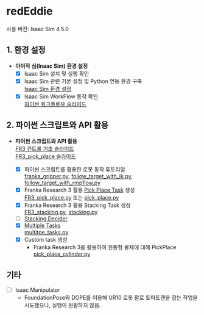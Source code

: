 # redEddie

사용 버전: Isaac Sim 4.5.0  

## 1. 환경 설정

- **아이작 심(Inaac Sim) 환경 설정**  
  - [x] Isaac Sim 설치 및 실행 확인  
  - [x] Isaac Sim 관련 기본 설정 및 Python 연동 환경 구축  
    [Isaac Sim 환경 설정](https://docs.google.com/presentation/d/1CxznysS31_eivuw4XQwRi4XAVka0ZGLmdPLkh7UrW18/edit?usp=sharing)
  - [x] Isaac Sim WorkFlow 동작 확인  
    [파이썬 워크플로우 슬라이드](https://docs.google.com/presentation/d/1tuupP8WfmBjFYPCMPFUajpIGdrajUykwrJfQsscG4X4/edit?usp=sharing)

## 2. 파이썬 스크립트와 API 활용

- **파이썬 스크립트와 API 활용**  
  [FR3 컨트롤 기초 슬라이드](https://docs.google.com/presentation/d/1ImJbjB4ewEsP1DvQoYI8wH1XchSMkLhhVbunT6sv5l8/edit?usp=sharing)  
  [FR3_pick_place 슬라이드](https://docs.google.com/presentation/d/1Utw_5IjKaYB-rfhFC_A1U_ccb3WO2LkoUuoIVhKKxfQ/edit?usp=sharing)  
  
  - [x] 파이썬 스크립트를 활용한 로봇 동작 튜토리얼  
    [franka_gripper.py](https://github.com/airobotics01/redEddie/blob/main/FR3/franka_gripper.py), [follow_target_with_ik.py](https://github.com/airobotics01/redEddie/blob/main/FR3/follow_target_with_ik.py), [follow_target_with_rmpflow.py](https://github.com/airobotics01/redEddie/blob/main/FR3/follow_target_with_rmpflow.py)
  - [x] Franka Research 3 활용 [Pick Place Task](https://docs.isaacsim.omniverse.nvidia.com/latest/core_api_tutorials/tutorial_core_adding_manipulator.html#) 생성  
    [FR3_pick_place.py](https://github.com/airobotics01/redEddie/blob/main/FR3_pick_place.py) 또는 [pick_place.py](https://github.com/airobotics01/redEddie/blob/main/FR3/pick_place.py)
  - [x] Franka Research 3 활용 Stacking Task 생성  
    [FR3_stacking.py](https://github.com/airobotics01/redEddie/blob/4.5.0/FR3_stacking.py), [stacking.py](https://github.com/airobotics01/redEddie/blob/main/FR3/stacking.py)
  - [ ] [Stacking Decider](https://docs.isaacsim.omniverse.nvidia.com/latest/cortex_tutorials/tutorial_cortex_4_franka_block_stacking.html#)
  - [x] [Multiple Tasks](https://docs.isaacsim.omniverse.nvidia.com/latest/core_api_tutorials/tutorial_core_multiple_tasks.html#)  
        [multitpe_tasks.py](https://github.com/airobotics01/redEddie/blob/main/FR3/multiple_tasks.py)
  - [x] Custom task 생성
    - Franka Research 3를 활용하여 원통형 물체에 대해 PickPlace  
      [pick_place_cylinder.py](https://github.com/airobotics01/redEddie/blob/main/FR3/pick_place_cylinder.py)


## 기타

- [ ] Isaac Manipulator  
  - FoundationPose와 DOPE를 이용해 UR10 로봇 팔로 토마토캔을 잡는 작업을 시도했으나, 실행이 원활하지 않음.
